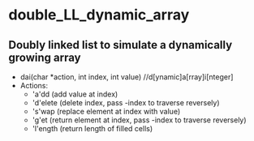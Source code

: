 # double_LL_dynamic_array
Doubly linked list to simulate a dynamically growing array
-----------------------------------------------------------
* dai(char *action, int index, int value) //d[ynamic]a[rray]i[nteger]
* Actions:
  * 'a'dd (add value at index)
  * 'd'elete (delete index, pass -index to traverse reversely)
  * 's'wap (replace element at index with value)
  * 'g'et (return element at index, pass -index to traverse reversely)
  * 'l'ength (return length of filled cells)
